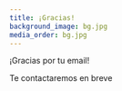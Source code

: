 ```yaml
---
title: ¡Gracias!
background_image: bg.jpg
media_order: bg.jpg
---
```


¡Gracias por tu email!

Te contactaremos en breve
